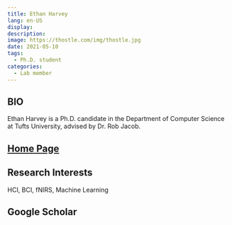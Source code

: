 ```yaml
---
title: Ethan Harvey
lang: en-US
display: 
description: 
image: https://thostle.com/img/thostle.jpg
date: 2021-05-10
tags:
  - Ph.D. student
categories:
  - Lab member
--- 
```


## BIO
Ethan Harvey is a Ph.D. candidate in the Department of Computer Science at Tufts University, advised by Dr. Rob Jacob.

## [Home Page](https://thostle.com)

## Research Interests
HCI, BCI, fNIRS, Machine Learning

## Google Scholar